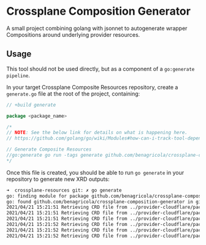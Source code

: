 # Crossplane Composition Generator

A small project combining golang with jsonnet to autogenerate wrapper Compositions around underlying provider resources.

## Usage
This tool should not be used directly, but as a component of a `go:generate pipeline`.

In your target Crossplane Composite Resources repository, create a `generate.go` file at the root of the project, containing:

```go
// +build generate

package <package_name>

/*
// NOTE: See the below link for details on what is happening here.
// https://github.com/golang/go/wiki/Modules#how-can-i-track-tool-dependencies-for-a-module

// Generate Composite Resources
//go:generate go run -tags generate github.com/benagricola/crossplane-composition-generator
*/
```

Once this file is created, you should be able to run `go generate` in your repository to generate new XRD outputs:

```bash
➜  crossplane-resources git: ✗ go generate
go: finding module for package github.com/benagricola/crossplane-composition-generator
go: found github.com/benagricola/crossplane-composition-generator in github.com/benagricola/crossplane-composition-generator.git v0.0.0-20210421140705-f755a8cb7a39
2021/04/21 15:21:51 Retrieving CRD file from ../provider-cloudflare/package/crds/sslsaas.cloudflare.crossplane.io_fallbackorigins.yaml
2021/04/21 15:21:51 Retrieving CRD file from ../provider-cloudflare/package/crds/dns.cloudflare.crossplane.io_records.yaml
2021/04/21 15:21:51 Retrieving CRD file from ../provider-cloudflare/package/crds/sslsaas.cloudflare.crossplane.io_fallbackorigins.yaml
2021/04/21 15:21:52 Retrieving CRD file from ../provider-cloudflare/package/crds/firewall.cloudflare.crossplane.io_filters.yaml
2021/04/21 15:21:52 Retrieving CRD file from ../provider-cloudflare/package/crds/firewall.cloudflare.crossplane.io_rules.yaml
2021/04/21 15:21:52 Retrieving CRD file from ../provider-cloudflare/package/crds/zone.cloudflare.crossplane.io_zones.yaml
```